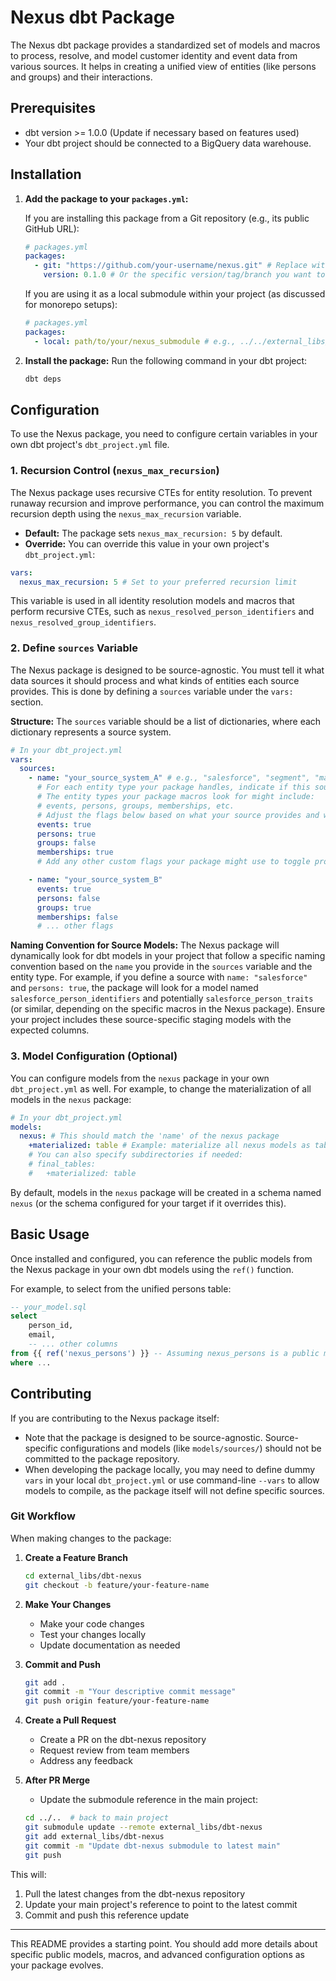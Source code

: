 # Nexus dbt Package

The Nexus dbt package provides a standardized set of models and macros to
process, resolve, and model customer identity and event data from various
sources. It helps in creating a unified view of entities (like persons and
groups) and their interactions.

## Prerequisites

- dbt version >= 1.0.0 (Update if necessary based on features used)
- Your dbt project should be connected to a BigQuery data warehouse.

## Installation

1.  **Add the package to your `packages.yml`:**

    If you are installing this package from a Git repository (e.g., its public
    GitHub URL):

    ```yaml
    # packages.yml
    packages:
      - git: "https://github.com/your-username/nexus.git" # Replace with the actual Git URL
        version: 0.1.0 # Or the specific version/tag/branch you want to use
    ```

    If you are using it as a local submodule within your project (as discussed
    for monorepo setups):

    ```yaml
    # packages.yml
    packages:
      - local: path/to/your/nexus_submodule # e.g., ../../external_libs/nexus
    ```

2.  **Install the package:** Run the following command in your dbt project:
    ```bash
    dbt deps
    ```

## Configuration

To use the Nexus package, you need to configure certain variables in your own
dbt project's `dbt_project.yml` file.

### 1. Recursion Control (`nexus_max_recursion`)

The Nexus package uses recursive CTEs for entity resolution. To prevent runaway
recursion and improve performance, you can control the maximum recursion depth
using the `nexus_max_recursion` variable.

- **Default:** The package sets `nexus_max_recursion: 5` by default.
- **Override:** You can override this value in your own project's
  `dbt_project.yml`:

```yaml
vars:
  nexus_max_recursion: 5 # Set to your preferred recursion limit
```

This variable is used in all identity resolution models and macros that perform
recursive CTEs, such as `nexus_resolved_person_identifiers` and
`nexus_resolved_group_identifiers`.

### 2. Define `sources` Variable

The Nexus package is designed to be source-agnostic. You must tell it what data
sources it should process and what kinds of entities each source provides. This
is done by defining a `sources` variable under the `vars:` section.

**Structure:** The `sources` variable should be a list of dictionaries, where
each dictionary represents a source system.

```yaml
# In your dbt_project.yml
vars:
  sources:
    - name: "your_source_system_A" # e.g., "salesforce", "segment", "manual_uploads"
      # For each entity type your package handles, indicate if this source provides it.
      # The entity types your package macros look for might include:
      # events, persons, groups, memberships, etc.
      # Adjust the flags below based on what your source provides and what nexus macros expect.
      events: true
      persons: true
      groups: false
      memberships: true
      # Add any other custom flags your package might use to toggle processing for a source.

    - name: "your_source_system_B"
      events: true
      persons: false
      groups: true
      memberships: false
      # ... other flags
```

**Naming Convention for Source Models:** The Nexus package will dynamically look
for dbt models in your project that follow a specific naming convention based on
the `name` you provide in the `sources` variable and the entity type. For
example, if you define a source with `name: "salesforce"` and `persons: true`,
the package will look for a model named `salesforce_person_identifiers` and
potentially `salesforce_person_traits` (or similar, depending on the specific
macros in the Nexus package). Ensure your project includes these source-specific
staging models with the expected columns.

### 3. Model Configuration (Optional)

You can configure models from the `nexus` package in your own `dbt_project.yml`
as well. For example, to change the materialization of all models in the `nexus`
package:

```yaml
# In your dbt_project.yml
models:
  nexus: # This should match the 'name' of the nexus package
    +materialized: table # Example: materialize all nexus models as tables
    # You can also specify subdirectories if needed:
    # final_tables:
    #   +materialized: table
```

By default, models in the `nexus` package will be created in a schema named
`nexus` (or the schema configured for your target if it overrides this).

## Basic Usage

Once installed and configured, you can reference the public models from the
Nexus package in your own dbt models using the `ref()` function.

For example, to select from the unified persons table:

```sql
-- your_model.sql
select
    person_id,
    email,
    -- ... other columns
from {{ ref('nexus_persons') }} -- Assuming nexus_persons is a public model
where ...
```

## Contributing

If you are contributing to the Nexus package itself:

- Note that the package is designed to be source-agnostic. Source-specific
  configurations and models (like `models/sources/`) should not be committed to
  the package repository.
- When developing the package locally, you may need to define dummy `vars` in
  your local `dbt_project.yml` or use command-line `--vars` to allow models to
  compile, as the package itself will not define specific sources.

### Git Workflow

When making changes to the package:

1. **Create a Feature Branch**

   ```bash
   cd external_libs/dbt-nexus
   git checkout -b feature/your-feature-name
   ```

2. **Make Your Changes**

   - Make your code changes
   - Test your changes locally
   - Update documentation as needed

3. **Commit and Push**

   ```bash
   git add .
   git commit -m "Your descriptive commit message"
   git push origin feature/your-feature-name
   ```

4. **Create a Pull Request**

   - Create a PR on the dbt-nexus repository
   - Request review from team members
   - Address any feedback

5. **After PR Merge**
   - Update the submodule reference in the main project:
   ```bash
   cd ../..  # back to main project
   git submodule update --remote external_libs/dbt-nexus
   git add external_libs/dbt-nexus
   git commit -m "Update dbt-nexus submodule to latest main"
   git push
   ```

This will:

1. Pull the latest changes from the dbt-nexus repository
2. Update your main project's reference to point to the latest commit
3. Commit and push this reference update

---

This README provides a starting point. You should add more details about
specific public models, macros, and advanced configuration options as your
package evolves.
